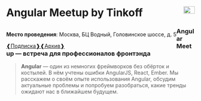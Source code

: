 <h1>
  Angular Meetup by Tinkoff
  <img src="https://meetup.tinkoff.ru/assets/images/event/logo_angular.svg" width="30" height="20" style="float: right" />
</h1>
<p style="float: left"><b>Место проведения</b>: Москва, БЦ Водный, Головинское шоссе, д. 5</p>
<a href="https://meetup.tinkoff.ru/#subscription" target="_blank" style="float: left">&#10096;Подписка&#10097;</a>
<a href="https://meetup.tinkoff.ru/#archive" target="_blank" style="float: left">&#10096;Архив&#10097;</a>


### Angular Meetup — встреча для профессионалов фронтэнда

> **Angular** — один из немногих фреймворков без обёрток и костылей. В нём учтены ошибки AngularJS, React, Ember. Мы расскажем о своём опыте использования Angular, обсудим актуальные проблемы и попробуем разобраться, какие тренды ожидают нас в ближайшем будущем.
